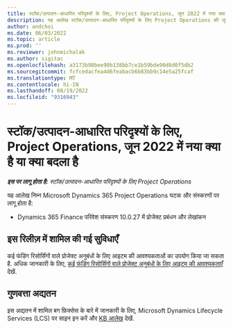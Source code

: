 ```yaml
---
title: स्टॉक/उत्पादन-आधारित परिदृश्यों के लिए, Project Operations, जून 2022 में नया क्या है या क्या बदला है
description: यह आलेख स्टॉक/उत्पादन-आधारित परिदृश्यों के लिए Project Operations की जून 2022 रिलीज़ में उपलब्ध गुणवत्ता अद्यतनों के बारे में जानकारी प्रदान करता है.
author: andchoi
ms.date: 06/03/2022
ms.topic: article
ms.prod: ''
ms.reviewer: johnmichalak
ms.author: sigitac
ms.openlocfilehash: a3173b98bee90b138bb7ce1b59bde90d8d0f5db2
ms.sourcegitcommit: fcfcedacfea4d6feabacb6b83bb9c14e5a25fcaf
ms.translationtype: MT
ms.contentlocale: hi-IN
ms.lasthandoff: 08/19/2022
ms.locfileid: "9316943"
---
```

# <a name="whats-new-or-changed-in-project-operations-june-2022-for-stockedproduction-based-scenarios"></a>स्टॉक/उत्पादन-आधारित परिदृश्यों के लिए, Project Operations, जून 2022 में नया क्या है या क्या बदला है

_**इस पर लागू होता है:** स्टॉक/उत्पादन-आधारित परिदृश्यों के लिए Project Operations_

यह आलेख निम्न Microsoft Dynamics 365 Project Operations घटक और संस्करणों पर लागू होता है:

- Dynamics 365 Finance परिवेश संस्करण 10.0.27 में प्रोजेक्ट प्रबंधन और लेखांकन

## <a name="features-included-in-this-release"></a>इस रिलीज़ में शामिल की गई सुविधाएँ

कई फंडिंग रिसोर्सिंगों वाले प्रोजेक्ट अनुबंधों के लिए आइटम की आवश्यकताओं का उपयोग किया जा सकता है. अधिक जानकारी के लिए, [कई फंडिंग रिसोर्सिंगों वाले प्रोजेक्ट अनुबंधों के लिए आइटम की आवश्यकताएँ](../multiple-funding-sources-item-req.md) देखें.

## <a name="quality-updates"></a>गुणवत्ता अद्यतन

इस अद्यतन में शामिल बग फ़िक्सेस के बारे में जानकारी के लिए, Microsoft Dynamics Lifecycle Services (LCS) पर साइन इन करें और [KB आलेख](https://fix.lcs.dynamics.com/Issue/Details?bugId=673271) देखें.
